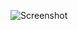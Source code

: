 ![Screenshot](https://raw.githubusercontent.com/Cryakl/Ultimate-RAT-Collection/refs/heads/main/SlayerRat/SlayerRAT%20V%200.5.2/Screenshot.png)
